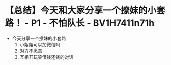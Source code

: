 # 【总结】今天和大家分享一个撩妹的小套路！ - P1 - 不怕队长 - BV1H7411n71h

-   今天分享一个撩妹的小套路
    1.  小姐姐可以加微信吗
    2.  对方不愿意
    3.  互相开玩笑借钱还钱的对话